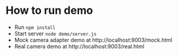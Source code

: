 # How to run demo
- Run `npm install`
- Start server `node demo/server.js`
- Mock camera adapter demo at http://localhost:9003/mock.html
- Real camera demo  at http://localhost:9003/real.html
